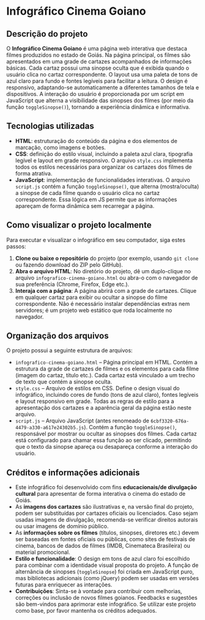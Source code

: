 # Infográfico Cinema Goiano

## Descrição do projeto
O **Infográfico Cinema Goiano** é uma página web interativa que destaca filmes produzidos no estado de Goiás. Na página principal, os filmes são apresentados em uma grade de cartazes acompanhados de informações básicas. Cada cartaz possui uma sinopse oculta que é exibida quando o usuário clica no cartaz correspondente. O layout usa uma paleta de tons de azul claro para fundo e fontes legíveis para facilitar a leitura. O design é responsivo, adaptando-se automaticamente a diferentes tamanhos de tela e dispositivos. A interação do usuário é proporcionada por um script em JavaScript que alterna a visibilidade das sinopses dos filmes (por meio da função `toggleSinopse()`), tornando a experiência dinâmica e informativa.

## Tecnologias utilizadas
- **HTML**: estruturação do conteúdo da página e dos elementos de marcação, como imagens e botões.  
- **CSS**: definição do estilo visual, incluindo a paleta azul clara, tipografia legível e layout em grade responsivo. O arquivo `style.css` implementa todos os estilos necessários para organizar os cartazes dos filmes de forma atrativa.  
- **JavaScript**: implementação de funcionalidades interativas. O arquivo `script.js` contém a função `toggleSinopse()`, que alterna (mostra/oculta) a sinopse de cada filme quando o usuário clica no cartaz correspondente. Essa lógica em JS permite que as informações apareçam de forma dinâmica sem recarregar a página.  

## Como visualizar o projeto localmente
Para executar e visualizar o infográfico em seu computador, siga estes passos:
1. **Clone ou baixe o repositório** do projeto (por exemplo, usando `git clone` ou fazendo download do ZIP pelo GitHub).  
2. **Abra o arquivo HTML**: No diretório do projeto, dê um duplo-clique no arquivo `infografico-cinema-goiano.html` ou abra-o com o navegador de sua preferência (Chrome, Firefox, Edge etc.).  
3. **Interaja com a página**: A página abrirá com a grade de cartazes. Clique em qualquer cartaz para exibir ou ocultar a sinopse do filme correspondente. Não é necessário instalar dependências extras nem servidores; é um projeto web estático que roda localmente no navegador.

## Organização dos arquivos
O projeto possui a seguinte estrutura de arquivos:

- `infografico-cinema-goiano.html` – Página principal em HTML. Contém a estrutura da grade de cartazes de filmes e os elementos para cada filme (imagem do cartaz, título etc.). Cada cartaz está vinculado a um trecho de texto que contém a sinopse oculta.  
- `style.css` – Arquivo de estilos em CSS. Define o design visual do infográfico, incluindo cores de fundo (tons de azul claro), fontes legíveis e layout responsivo em grade. Todas as regras de estilo para a apresentação dos cartazes e a aparência geral da página estão neste arquivo.  
- `script.js` – Arquivo JavaScript (antes renomeado de `6cbf3320-676a-4479-a330-a617e24302b5.js`). Contém a função `toggleSinopse()`, responsável por mostrar ou ocultar as sinopses dos filmes. Cada cartaz está configurado para chamar essa função ao ser clicado, permitindo que o texto da sinopse apareça ou desapareça conforme a interação do usuário.  

## Créditos e informações adicionais
- Este infográfico foi desenvolvido com fins **educacionais/de divulgação cultural** para apresentar de forma interativa o cinema do estado de Goiás.  
- As **imagens dos cartazes** são ilustrativas e, na versão final do projeto, podem ser substituídas por cartazes oficiais ou licenciados. Caso sejam usadas imagens de divulgação, recomenda-se verificar direitos autorais ou usar imagens de domínio público.  
- As **informações sobre os filmes** (títulos, sinopses, diretores etc.) devem ser baseadas em fontes oficiais ou públicas, como sites de festivais de cinema, bancos de dados de filmes (IMDB, Cinemateca Brasileira) ou material promocional.  
- **Estilo e funcionalidade**: O design em tons de azul claro foi escolhido para combinar com a identidade visual proposta do projeto. A função de alternância de sinopses (`toggleSinopse`) foi criada em JavaScript puro, mas bibliotecas adicionais (como jQuery) podem ser usadas em versões futuras para enriquecer as interações.  
- **Contribuições**: Sinta-se à vontade para contribuir com melhorias, correções ou inclusão de novos filmes goianos. Feedbacks e sugestões são bem-vindos para aprimorar este infográfico. Se utilizar este projeto como base, por favor mantenha os créditos adequados.
